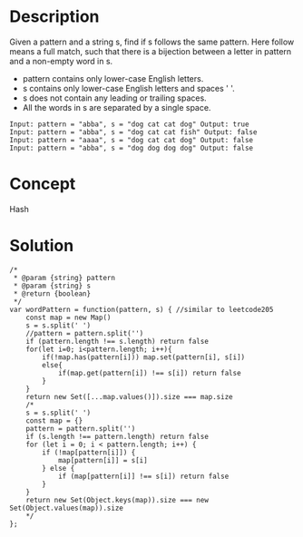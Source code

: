 # Description
Given a pattern and a string s, find if s follows the same pattern. Here follow means a full match, such that there is a bijection between a letter in pattern and a non-empty word in s.
- pattern contains only lower-case English letters.
- s contains only lower-case English letters and spaces ' '.
- s does not contain any leading or trailing spaces.
- All the words in s are separated by a single space.
```
Input: pattern = "abba", s = "dog cat cat dog" Output: true
Input: pattern = "abba", s = "dog cat cat fish" Output: false
Input: pattern = "aaaa", s = "dog cat cat dog" Output: false
Input: pattern = "abba", s = "dog dog dog dog" Output: false
```
# Concept
Hash
# Solution

```
/*
 * @param {string} pattern
 * @param {string} s
 * @return {boolean}
 */
var wordPattern = function(pattern, s) { //similar to leetcode205
    const map = new Map()
    s = s.split(' ')
    //pattern = pattern.split('')
    if (pattern.length !== s.length) return false
    for(let i=0; i<pattern.length; i++){
        if(!map.has(pattern[i])) map.set(pattern[i], s[i])
        else{
            if(map.get(pattern[i]) !== s[i]) return false
        }
    }
    return new Set([...map.values()]).size === map.size
    /*
    s = s.split(' ')
    const map = {}
    pattern = pattern.split('')
    if (s.length !== pattern.length) return false
    for (let i = 0; i < pattern.length; i++) {
        if (!map[pattern[i]]) {
            map[pattern[i]] = s[i]
        } else {
            if (map[pattern[i]] !== s[i]) return false
        }
    }
    return new Set(Object.keys(map)).size === new Set(Object.values(map)).size
    */
};
```
